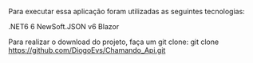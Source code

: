 Para executar essa aplicação foram utilizadas as seguintes tecnologias:

<span class="badge badge-success">.NET6 6</span>
<span class="badge badge-secondary">NewSoft.JSON v6</span>
<span class="badge badge-info">Blazor</span>

Para realizar o download do projeto, faça um git clone:
git clone https://github.com/DiogoEvs/Chamando_Api.git

